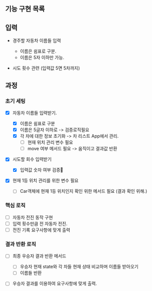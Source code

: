 ## 기능 구현 목록

## 입력

- 경주할 자동차 이름들 입력

  - 이름은 쉼표로 구분.
  - 이름은 5자 이하만 가능.

- 시도 횟수 관련 (입력값 5면 5차까지)

## 과정

### 초기 세팅

- [x] 자동차 이름들 입력받기.

  - [x] 이름은 쉼표로 구분
  - [x] 이름은 5글자 이하로 -> 검증로직필요
  - [x] 각 차에 대한 정보 초기화 -> 차 리스트 App에서 관리.
    - [ ] 현재 위치 관리 변수 필요
    - [ ] move 여부 메서드 필요 -> 움직이고 결과값 반환

- [x] 시도할 회수 입력받기

  - [x] 입력값 숫자 여부 검증

- [x] 현재 1등 위치 관리를 위한 변수 필요
  - [ ] Car객체에 현재 1등 위치인지 확인 위한 메서드 필요 (결과 확인 위해.)

### 핵심 로직

- [ ] 자동차 전진 동작 구현
- [ ] 입력 횟수만큼 전 자동차 전진.
- [ ] 전진 기록 요구사항에 맞게 출력

### 결과 반환 로직

- [ ] 최종 우승자 결과 반환 메서드

  - [ ] 우승자 현재 state와 각 차들 현재 상태 비교하며 이름들 받아오기
  - [ ] 이름들 반환

- [ ] 우승자 결과를 이용하여 요구사항에 맞게 출력.
